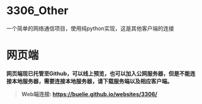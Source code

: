 # 3306_Other
一个简单的网络通信项目，使用纯python实现，这是其他客户端的连接

# 网页端
**网页端现已托管至Github，可以线上预览，也可以加入公网服务器，但是不能连接本地服务器，需要连接本地服务器，请下载服务端以及相应客户端。**

> **Web端连接: https://buelie.github.io/websites/3306/**
